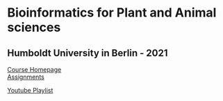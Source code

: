 # Bioinformatics for Plant and Animal sciences
## Humboldt University in Berlin - 2021

[Course Homepage](https://dannyarends.nl/bioinformatik/)  
[Assignments](https://dannyarends.nl/bioinfo/)  


[Youtube Playlist](https://www.youtube.com/playlist?list=PLhR2Go-lh6X5A5WbiO3SPHuoWbwpNznUl)  


